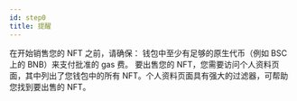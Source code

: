 ```yaml
---
id: step0
title: 提醒
---
```


在开始销售您的 NFT 之前，请确保：
钱包中至少有足够的原生代币（例如 BSC 上的 BNB）来支付批准的 gas 费。
要出售您的 NFT，您需要访问个人资料页面，其中列出了您钱包中的所有 NFT。个人资料页面具有强大的过滤器，可帮助您找到要出售的 NFT。